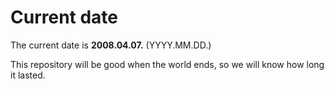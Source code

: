 # Current date

The current date is **2008.04.07.** (YYYY.MM.DD.)

This repository will be good when the world ends, so we will know how long it lasted.
